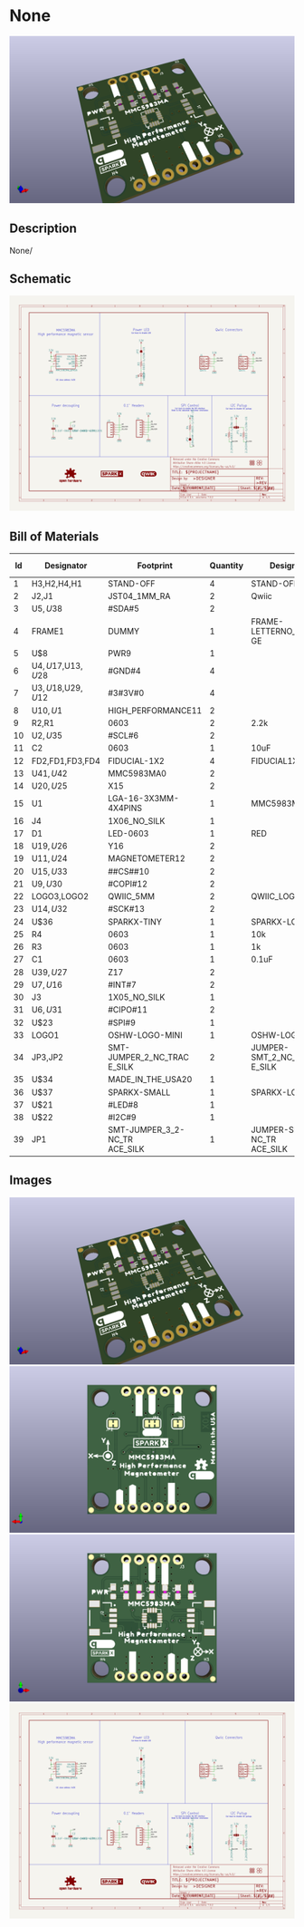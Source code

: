 # None
![None](version_current/working/working_3d.png)
## Description
None/
## Schematic
![None](version_current/working/working_schematic.png)
## Bill of Materials
| Id | Designator | Footprint | Quantity | Designation | Supplier and ref |  |
| --- | --- | --- | --- | --- | --- | --- |
| 1 | H3,H2,H4,H1 | STAND-OFF | 4 | STAND-OFF |  |  |
| 2 | J2,J1 | JST04_1MM_RA | 2 | Qwiic |  |  |
| 3 | U$5,U$38 | #SDA#5 | 2 |  |  |  |
| 4 | FRAME1 | DUMMY | 1 | FRAME-LETTERNO_PACKA<br>GE |  |  |
| 5 | U$8 | PWR9 | 1 |  |  |  |
| 6 | U$4,U$17,U$13,U$28 | #GND#4 | 4 |  |  |  |
| 7 | U$3,U$18,U$29,U$12 | #3#3V#0 | 4 |  |  |  |
| 8 | U$10,U$1 | HIGH_PERFORMANCE11 | 2 |  |  |  |
| 9 | R2,R1 | 0603 | 2 | 2.2k |  |  |
| 10 | U$2,U$35 | #SCL#6 | 2 |  |  |  |
| 11 | C2 | 0603 | 1 | 10uF |  |  |
| 12 | FD2,FD1,FD3,FD4 | FIDUCIAL-1X2 | 4 | FIDUCIAL1X2 |  |  |
| 13 | U$41,U$42 | MMC5983MA0 | 2 |  |  |  |
| 14 | U$20,U$25 | X15 | 2 |  |  |  |
| 15 | U1 | LGA-16-3X3MM-4X4PINS | 1 | MMC5983MA_QFN16 |  |  |
| 16 | J4 | 1X06_NO_SILK | 1 |  |  |  |
| 17 | D1 | LED-0603 | 1 | RED |  |  |
| 18 | U$19,U$26 | Y16 | 2 |  |  |  |
| 19 | U$11,U$24 | MAGNETOMETER12 | 2 |  |  |  |
| 20 | U$15,U$33 | ##CS##10 | 2 |  |  |  |
| 21 | U$9,U$30 | #COPI#12 | 2 |  |  |  |
| 22 | LOGO3,LOGO2 | QWIIC_5MM | 2 | QWIIC_LOGO_5MM |  |  |
| 23 | U$14,U$32 | #SCK#13 | 2 |  |  |  |
| 24 | U$36 | SPARKX-TINY | 1 | SPARKX-LOGO2 |  |  |
| 25 | R4 | 0603 | 1 | 10k |  |  |
| 26 | R3 | 0603 | 1 | 1k |  |  |
| 27 | C1 | 0603 | 1 | 0.1uF |  |  |
| 28 | U$39,U$27 | Z17 | 2 |  |  |  |
| 29 | U$7,U$16 | #INT#7 | 2 |  |  |  |
| 30 | J3 | 1X05_NO_SILK | 1 |  |  |  |
| 31 | U$6,U$31 | #CIPO#11 | 2 |  |  |  |
| 32 | U$23 | #SPI#9 | 1 |  |  |  |
| 33 | LOGO1 | OSHW-LOGO-MINI | 1 | OSHW-LOGOMINI |  |  |
| 34 | JP3,JP2 | SMT-JUMPER_2_NC_TRAC<br>E_SILK | 2 | JUMPER-SMT_2_NC_TRAC<br>E_SILK |  |  |
| 35 | U$34 | MADE_IN_THE_USA20 | 1 |  |  |  |
| 36 | U$37 | SPARKX-SMALL | 1 | SPARKX-LOGO3 |  |  |
| 37 | U$21 | #LED#8 | 1 |  |  |  |
| 38 | U$22 | #I2C#9 | 1 |  |  |  |
| 39 | JP1 | SMT-JUMPER_3_2-NC_TR<br>ACE_SILK | 1 | JUMPER-SMT_3_2-NC_TR<br>ACE_SILK |  |  |

## Images
![version_current/working/working_3d.png](version_current/working/working_3d.png)
![version_current/working/working_3d_back.png](version_current/working/working_3d_back.png)
![version_current/working/working_3d_front.png](version_current/working/working_3d_front.png)
![version_current/working/working_schematic.png](version_current/working/working_schematic.png)
